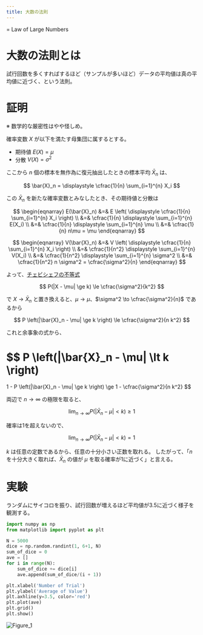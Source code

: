 ```yaml
---
title: 大数の法則
---
```


= Law of Large Numbers

# 大数の法則とは

試行回数を多くすればするほど（サンプルが多いほど）データの平均値は真の平均値に近づく、という法則。

# 証明

※ 数学的な厳密性はやや怪しめ。

確率変数 $X$ が以下を満たす母集団に属するとする。
- 期待値 $E(X) = \mu$
- 分散 $V(X) = \sigma^2$

ここから $n$ 個の標本を無作為に復元抽出したときの標本平均 $\bar{X}_n$ は、

$$
\bar{X}_n = \displaystyle \cfrac{1}{n} \sum_{i=1}^{n} X_i
$$

この $\bar{X}_n$ を新たな確率変数とみなしたとき、その期待値と分散は

$$
\begin{eqnarray}
  E(\bar{X}_n) &=& E \left( \displaystyle \cfrac{1}{n} \sum_{i=1}^{n} X_i \right) \\
  &=& \cfrac{1}{n} \displaystyle \sum_{i=1}^{n} E(X_i) \\
  &=& \cfrac{1}{n} \displaystyle \sum_{i=1}^{n} \mu \\
  &=& \cfrac{1}{n} n\mu = \mu
\end{eqnarray}
$$

$$
\begin{eqnarray}
  V(\bar{X}_n) &=& V \left( \displaystyle \cfrac{1}{n} \sum_{i=1}^{n} X_i \right) \\
  &=& \cfrac{1}{n^2} \displaystyle \sum_{i=1}^{n} V(X_i) \\
  &=& \cfrac{1}{n^2} \displaystyle \sum_{i=1}^{n} \sigma^2 \\
  &=& \cfrac{1}{n^2} n \sigma^2 = \cfrac{\sigma^2}{n}
\end{eqnarray}
$$

よって、[チェビシェフの不等式](chebyshev-inequality.md)

$$
P(|X - \mu| \ge k) \le \cfrac{\sigma^2}{k^2}
$$

で $X \to \bar{X}_n$ と置き換えると、$\mu \to \mu$、$\sigma^2 \to \cfrac{\sigma^2}{n}$ であるから

$$
P \left(|\bar{X}_n - \mu| \ge k \right) \le \cfrac{\sigma^2}{n k^2}
$$

これと余事象の式から、

$$
P \left(|\bar{X}_n - \mu| \lt k \right)
=
1 - P \left(|\bar{X}_n - \mu| \ge k \right)
\ge
1 - \cfrac{\sigma^2}{n k^2}
$$

両辺で $n \to \infty$ の極限を取ると、

$$
\lim_{n \to \infty} P \left(|\bar{X}_n - \mu| \lt k \right) \ge 1
$$

確率は1を超えないので、

$$
\lim_{n \to \infty} P \left(|\bar{X}_n - \mu| \lt k \right) = 1
$$

$k$ は任意の定数であるから、任意の十分小さい正数を取れる。
したがって、「$n$ を十分大きく取れば、$\bar{X}_n$ の値が $\mu$ を取る確率が1に近づく」と言える。


# 実験

ランダムにサイコロを振り、試行回数が増えるほど平均値が3.5に近づく様子を観測する。

```python
import numpy as np
from matplotlib import pyplot as plt

N = 5000
dice = np.random.randint(1, 6+1, N)
sum_of_dice = 0
ave = []
for i in range(N):
	sum_of_dice += dice[i]
	ave.append(sum_of_dice/(i + 1))

plt.xlabel('Number of Trial')
plt.ylabel('Average of Value')
plt.axhline(y=3.5, color='red')
plt.plot(ave)
plt.grid()
plt.show()
```

![Figure_1](https://user-images.githubusercontent.com/13412823/211140859-196c1377-a26e-4a3a-a239-baf2f0ca4958.png)
